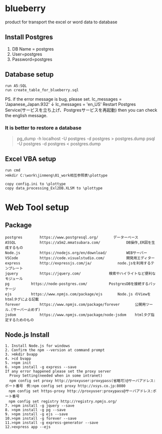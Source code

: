 # blueberry
product for transport the excel or word data to database

## Install Postgres
1. DB Name = postgres
2. User=postgres
3. Password=postgres

## Database setup
```
run A5:SQL
run create_table_for_blueberry.sql
```
PS.
if the error message is bug, please set.
lc_messages = 'Japanese_Japan.932'
↓
lc_messages = 'en_US'
Restart Postgres Service(サービスを立ち上げ、Postgresサービスを再起動) then you can check the english message.

### It is better to restore a database
>pg_dump -h localhost -U postgres -d postgres > postgres.dump
>psql -U postgres -d postgres < postgres.dump

## Excel VBA setup
```
run cmd
>mkdir C:\work\jinmeng\01_work相互参照表\plottype

copy config.ini to \plottype
copy data_processing_Exl2DB.XLSM to \plottype
```

# Web Tool setup
## Package
```
postgres		https://www.postgresql.org/		  データーベース
A5SQL			https://a5m2.mmatsubara.com/			DB操作,ER図を生成するもの
Node.js			https://nodejs.org/en/download/			WEBサーバー
VSCode			https://code.visualstudio.com/			開発用エディター
express			http://expressjs.com/ja/			node.jsを利用するテンプレート
jquery			https://jquery.com/				検索やハイライトなど便利なモジュール
pg			https://node-postgres.com/			PostgresDBを接続するパッケージ
ejs			https://www.npmjs.com/package/ejs		Node.js のViewをhtmlタグによる記載
forever			https://www.npmjs.com/package/forever		公開用ツール.(サーバー止めず)
jsdom			https://www.npmjs.com/package/node-jsdom	htmlタグ指定するためのもの
```
## Node.js Install
```
1. Install Node.js for windows
2. Confirm the npm --version at command prompt
3. >mkdir bvapp
4. >cd bvapp
5. >npm init
6. >npm install -g express --save
If any error happened please set the proxy server
  Proxy Setting(needed when in some intranet)
  npm config set proxy http://proxyuser:proxypass(省略可)@サーバアドレス:ポート番号　例:npm config set proxy http://xsys.co.jp:8080
　npm config set https-proxy http://proxyuser:proxypass@サーバアドレス:ポート番号
　npm config set registry http://registry.npmjs.org/
7. >npm install -g jquery --save
8. >npm install -g pg --save
9. >npm install -g ejs --save
10.>npm install -g forever --save
11.>npm install -g express-generator --save
12.>express app --ejs
```

